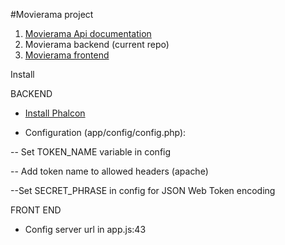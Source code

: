 #Movierama project


1. [Movierama Api documentation](http://139.162.145.237/project/apidoc/#api-Add_Movie)
2. Movierama backend (current repo)
3. [Movierama frontend](https://github.com/tchatz/MovieRama-Front) 


Install

BACKEND

-  [Install Phalcon ](https://docs.phalconphp.com/en/latest/reference/install.html) 

- Configuration (app/config/config.php):

-- Set TOKEN_NAME variable in config

-- Add token name to allowed headers (apache)

--Set SECRET_PHRASE in config for JSON Web Token encoding

FRONT END

- Config server url in app.js:43 
